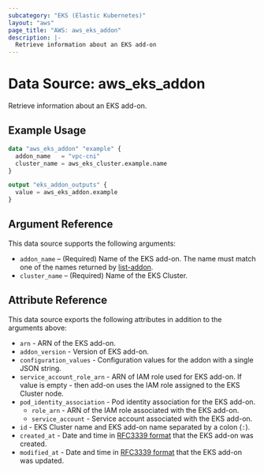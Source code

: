 ```yaml
---
subcategory: "EKS (Elastic Kubernetes)"
layout: "aws"
page_title: "AWS: aws_eks_addon"
description: |-
  Retrieve information about an EKS add-on
---
```


# Data Source: aws_eks_addon

Retrieve information about an EKS add-on.

## Example Usage

```terraform
data "aws_eks_addon" "example" {
  addon_name   = "vpc-cni"
  cluster_name = aws_eks_cluster.example.name
}

output "eks_addon_outputs" {
  value = aws_eks_addon.example
}
```

## Argument Reference

This data source supports the following arguments:

* `addon_name` – (Required) Name of the EKS add-on. The name must match one of
  the names returned by [list-addon](https://docs.aws.amazon.com/cli/latest/reference/eks/list-addons.html).
* `cluster_name` – (Required) Name of the EKS Cluster.

## Attribute Reference

This data source exports the following attributes in addition to the arguments above:

* `arn` - ARN of the EKS add-on.
* `addon_version` - Version of EKS add-on.
* `configuration_values` - Configuration values for the addon with a single JSON string.
* `service_account_role_arn` - ARN of IAM role used for EKS add-on. If value is empty -
  then add-on uses the IAM role assigned to the EKS Cluster node.
* `pod_identity_association` - Pod identity association for the EKS add-on.
    * `role_arn` - ARN of the IAM role associated with the EKS add-on.
    * `service_account` - Service account associated with the EKS add-on.
* `id` - EKS Cluster name and EKS add-on name separated by a colon (`:`).
* `created_at` - Date and time in [RFC3339 format](https://tools.ietf.org/html/rfc3339#section-5.8) that the EKS add-on was created.
* `modified_at` - Date and time in [RFC3339 format](https://tools.ietf.org/html/rfc3339#section-5.8) that the EKS add-on was updated.
